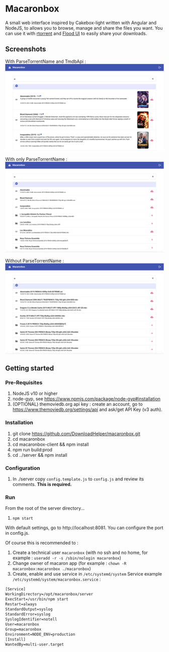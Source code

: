# Macaronbox
A small web interface inspired by Cakebox-light written with Angular and NodeJS, to allows you to browse, manage and share the files you want.
You can use it with [rtorrent](https://github.com/rakshasa/rtorrent) and [Flood UI](https://github.com/Flood-UI/flood) to easily share your downloads.

## Screenshots
With ParseTorrentName and TmdbApi :
![alt text](screenshots/withPtnAndTmdbApi.png "withPtnAndTmdbApi")

With only ParseTorrentName :
![alt text](screenshots/withPtn.png "withPtn")

Without ParseTorrentName :
![alt text](screenshots/withoutPtn.png "withoutPtn")

## Getting started
### Pre-Requisites
1. NodeJS v10 or higher
2. node-gyp, see https://www.npmjs.com/package/node-gyp#installation
3. (OPTIONAL) themoviedb.org api key : create an account, go to https://www.themoviedb.org/settings/api and ask/get API Key (v3 auth).

### Installation
1. git clone https://github.com/DownloadHelper/macaronbox.git
2. cd macaronbox
3. cd macaronbox-client && npm install
4. npm run build:prod
5. cd ../server && npm install

### Configuration
1. In ./server copy `config.template.js` to `config.js` and review its comments. **This is required.**

### Run
From the root of the server directory...
1. `npm start`

With default settings, go to http://localhost:8081. You can configure the port in config.js.

Of course this is recommended to :
1. Create a technical user `macaronbox` (with no ssh and no home, for example : `useradd -r -s /sbin/nologin macaronbox`)
2. Change owner of macaron app (for example : `chown -R macaronbox:macaronbox ./macaronbox`)
3. Create, enable and use service in `/etc/systemd/system`
Service example `/etc/systemd/system/macaronbox.service` : 
```
[Service]
WorkingDirectory=/opt/macaronbox/server
ExecStart=/usr/bin/npm start
Restart=always
StandardOutput=syslog
StandardError=syslog
SyslogIdentifier=notell
User=macaronbox
Group=macaronbox
Environment=NODE_ENV=production
[Install]
WantedBy=multi-user.target
```